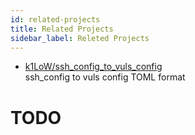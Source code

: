 ```yaml
---
id: related-projects
title: Related Projects
sidebar_label: Releted Projects
---
```


- [k1LoW/ssh_config_to_vuls_config](https://github.com/k1LoW/ssh_config_to_vuls_config)   
ssh_config to vuls config TOML format

# TODO

